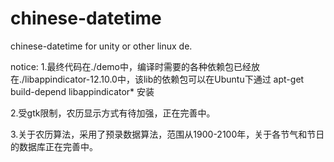 chinese-datetime
================

chinese-datetime for unity or other linux de.

notice:
1.最终代码在./demo中，编译时需要的各种依赖包已经放在./libappindicator-12.10.0中，该lib的依赖包可以在Ubuntu下通过
apt-get build-depend libappindicator* 安装

2.受gtk限制，农历显示方式有待加强，正在完善中。

3.关于农历算法，采用了预录数据算法，范围从1900-2100年，关于各节气和节日的数据库正在完善中。
